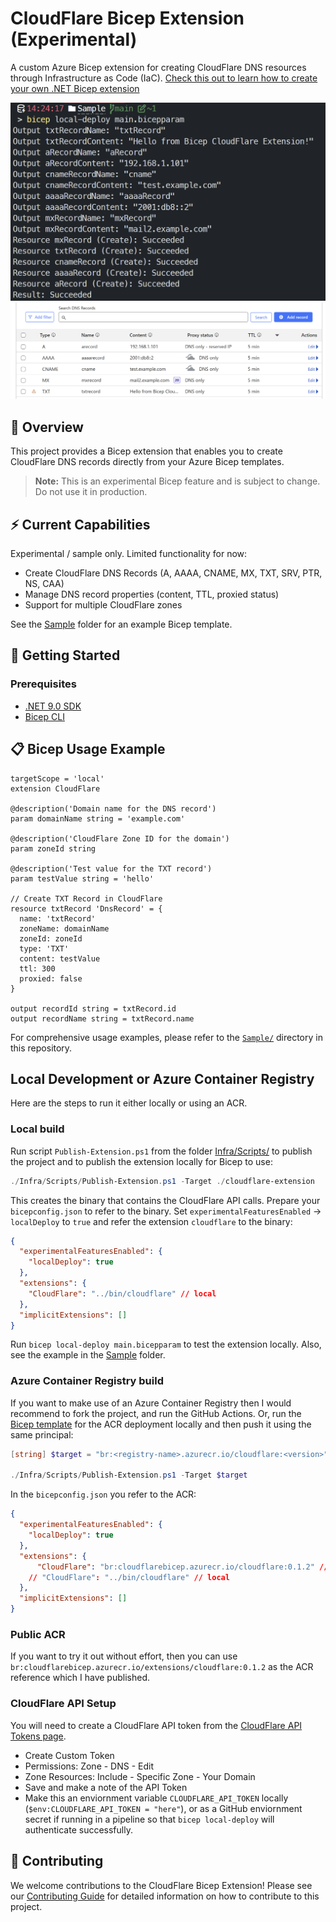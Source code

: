 # CloudFlare Bicep Extension (Experimental)

A custom Azure Bicep extension for creating CloudFlare DNS resources through Infrastructure as Code (IaC). [Check this out to learn how to create your own .NET Bicep extension](https://techcommunity.microsoft.com/blog/azuregovernanceandmanagementblog/create-your-own-bicep-local-extension-using-net/4439967)

![bicep-output-screenshot](bicep-sample.png)
![cloudflare-dnsrecords](cloudflare-records.png)

## 🚀 Overview

This project provides a Bicep extension that enables you to create CloudFlare DNS records directly from your Azure Bicep templates.

> **Note:** This is an experimental Bicep feature and is subject to change. Do not use it in production.

## ⚡ Current Capabilities

Experimental / sample only. Limited functionality for now:

- Create CloudFlare DNS Records (A, AAAA, CNAME, MX, TXT, SRV, PTR, NS, CAA)
- Manage DNS record properties (content, TTL, proxied status)
- Support for multiple CloudFlare zones

See the [Sample](Sample/) folder for an example Bicep template.

## 🚀 Getting Started

### Prerequisites

- [.NET 9.0 SDK](https://dotnet.microsoft.com/download/dotnet/9.0)
- [Bicep CLI](https://docs.microsoft.com/en-us/azure/azure-resource-manager/bicep/install)

## 📋 Bicep Usage Example

```bicep
targetScope = 'local'
extension CloudFlare

@description('Domain name for the DNS record')
param domainName string = 'example.com'

@description('CloudFlare Zone ID for the domain')
param zoneId string

@description('Test value for the TXT record')
param testValue string = 'hello'

// Create TXT Record in CloudFlare
resource txtRecord 'DnsRecord' = {
  name: 'txtRecord'
  zoneName: domainName
  zoneId: zoneId
  type: 'TXT'
  content: testValue
  ttl: 300
  proxied: false
}

output recordId string = txtRecord.id
output recordName string = txtRecord.name
```

For comprehensive usage examples, please refer to the [`Sample/`](Sample/) directory in this repository.

## Local Development or Azure Container Registry

Here are the steps to run it either locally or using an ACR.

### Local build

Run script `Publish-Extension.ps1` from the folder [Infra/Scripts/](Infra/Scripts) to publish the project and to publish the extension locally for Bicep to use:

```powershell
./Infra/Scripts/Publish-Extension.ps1 -Target ./cloudflare-extension
```

This creates the binary that contains the CloudFlare API calls. Prepare your `bicepconfig.json` to refer to the binary. Set `experimentalFeaturesEnabled` -> `localDeploy` to `true` and refer the extension `cloudflare` to the binary:

```json
{
  "experimentalFeaturesEnabled": {
    "localDeploy": true
  },
  "extensions": {
    "CloudFlare": "../bin/cloudflare" // local
  },
  "implicitExtensions": []
}
```

Run `bicep local-deploy main.bicepparam` to test the extension locally. Also, see the example in the [Sample](Sample/) folder.

### Azure Container Registry build

If you want to make use of an Azure Container Registry then I would recommend to fork the project, and run the GitHub Actions. Or, run the [Bicep template](Infra/main.bicep) for the ACR deployment locally and then push it using the same principal:

```powershell
[string] $target = "br:<registry-name>.azurecr.io/cloudflare:<version>"

./Infra/Scripts/Publish-Extension.ps1 -Target $target
```

In the `bicepconfig.json` you refer to the ACR:

```json
{
  "experimentalFeaturesEnabled": {
    "localDeploy": true
  },
  "extensions": {
      "CloudFlare": "br:cloudflarebicep.azurecr.io/cloudflare:0.1.2" // ACR
    // "CloudFlare": "../bin/cloudflare" // local
  },
  "implicitExtensions": []
}
```

### Public ACR

If you want to try it out without effort, then you can use `br:cloudflarebicep.azurecr.io/extensions/cloudflare:0.1.2` as the ACR reference which I have published.

### CloudFlare API Setup

You will need to create a CloudFlare API token from the [CloudFlare API Tokens page](https://dash.cloudflare.com/profile/api-tokens).

- Create Custom Token
- Permissions: Zone - DNS - Edit
- Zone Resources: Include - Specific Zone - Your Domain
- Save and make a note of the API Token
- Make this an enviornment variable `CLOUDFLARE_API_TOKEN` locally (`$env:CLOUDFLARE_API_TOKEN = "here"`), or as a GitHub enviornment secret if running in a pipeline so that `bicep local-deploy` will authenticate successfully.

## 🤝 Contributing

We welcome contributions to the CloudFlare Bicep Extension! Please see our [Contributing Guide](CONTRIBUTING.md) for detailed information on how to contribute to this project.
